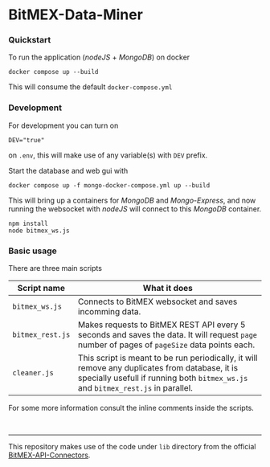 # BitMEX-Data-Miner

### Quickstart
To run the application (_nodeJS_ + _MongoDB_) on docker
```
docker compose up --build
```
This will consume the default `docker-compose.yml`
&nbsp;
### Development
For development you can turn on
```
DEV="true"
```
on `.env`, this will make use of any variable(s) with `DEV` prefix.

Start the database and web gui with
```
docker compose up -f mongo-docker-compose.yml up --build
```

This will bring up a containers for _MongoDB_ and _Mongo-Express_, and now running the websocket with _nodeJS_ will connect to this _MongoDB_ container.
```
npm install
node bitmex_ws.js
```

### Basic usage
There are three main scripts


| Script name         | What it does  |
| -------------       | ------------- |
| `bitmex_ws.js`      | Connects to BitMEX websocket and saves incomming data.  |
| `bitmex_rest.js`    |  Makes requests to BitMEX REST API every 5 seconds and saves the data. It will request `page` number of pages of `pageSize` data points each.  |
|  `cleaner.js`       |  This script is meant to be run periodically, it will remove any duplicates from database, it is specially usefull if running both `bitmex_ws.js` and `bitmex_rest.js` in parallel.


For some more information consult the inline comments inside the scripts.

&nbsp;
&nbsp;

---
This repository makes use of the code under `lib` directory from the official [BitMEX-API-Connectors](https://github.com/BitMEX/api-connectors/tree/master/official-ws/nodejs).
